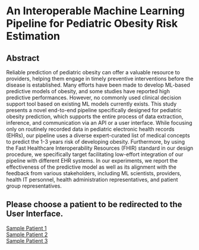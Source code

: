 # An Interoperable Machine Learning Pipeline for Pediatric Obesity Risk Estimation

## Abstract
Reliable prediction of pediatric obesity can offer a valuable resource to providers, helping them engage in timely preventive interventions before the disease is established. Many efforts have been made to develop ML-based predictive models of obesity, and some studies have reported high predictive performances. However, no commonly used clinical decision support tool based on existing ML models currently exists. This study presents a novel end-to-end pipeline specifically designed for pediatric obesity prediction, which supports the entire process of data extraction, inference, and communication via an API or a user interface. While focusing only on routinely recorded data in pediatric electronic health records (EHRs), our pipeline uses a diverse expert-curated list of medical concepts to predict the 1-3 years risk of developing obesity. Furthermore, by using the Fast Healthcare Interoperability Resources (FHIR) standard in our design procedure, we specifically target facilitating low-effort integration of our pipeline with different EHR systems. In our experiments, we report the effectiveness of the predictive model as well as its alignment with the feedback from various stakeholders, including ML scientists, providers, health IT personnel, health administration representatives, and patient group representatives. 

## Please choose a patient to be redirected to the User Interface.

[Sample Patient 1](http://example.com/patient1)  
[Sample Patient 2](http://example.com/patient2)  
[Sample Patient 3](http://example.com/patient3)
